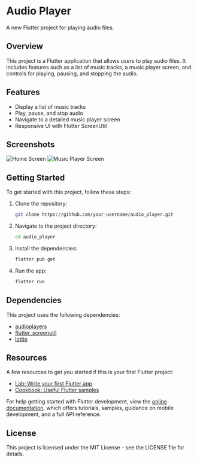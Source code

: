 # Audio Player

A new Flutter project for playing audio files.

## Overview

This project is a Flutter application that allows users to play audio files. It includes features such as a list of music tracks, a music player screen, and controls for playing, pausing, and stopping the audio.

## Features

- Display a list of music tracks
- Play, pause, and stop audio
- Navigate to a detailed music player screen
- Responsive UI with Flutter ScreenUtil

## Screenshots

<!-- Add your screenshots here -->

![Home Screen](path/to/home_screen.png)
![Music Player Screen](path/to/music_player_screen.png)

## Getting Started

To get started with this project, follow these steps:

1. Clone the repository:
   ```sh
   git clone https://github.com/your-username/audio_player.git
   ```
2. Navigate to the project directory:
   ```sh
   cd audio_player
   ```
3. Install the dependencies:
   ```sh
   flutter pub get
   ```
4. Run the app:
   ```sh
   flutter run
   ```

## Dependencies

This project uses the following dependencies:

- [audioplayers](https://pub.dev/packages/audioplayers)
- [flutter_screenutil](https://pub.dev/packages/flutter_screenutil)
- [lottie](https://pub.dev/packages/lottie)

## Resources

A few resources to get you started if this is your first Flutter project:

- [Lab: Write your first Flutter app](https://docs.flutter.dev/get-started/codelab)
- [Cookbook: Useful Flutter samples](https://docs.flutter.dev/cookbook)

For help getting started with Flutter development, view the [online documentation](https://docs.flutter.dev/), which offers tutorials, samples, guidance on mobile development, and a full API reference.

## License

This project is licensed under the MIT License - see the LICENSE file for details.
